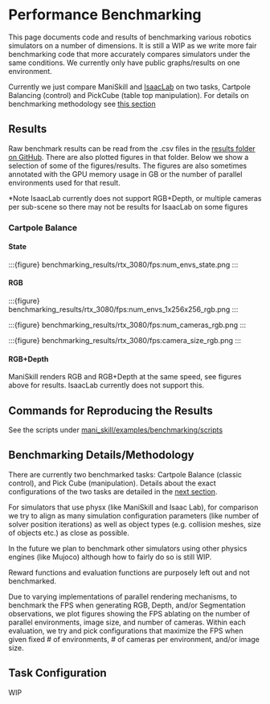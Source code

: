 # Performance Benchmarking

This page documents code and results of benchmarking various robotics simulators on a number of dimensions. It is still a WIP as we write more fair benchmarking code that more accurately compares simulators under the same conditions. We currently only have public graphs/results on one environment.

Currently we just compare ManiSkill and [IsaacLab](https://github.com/isaac-sim/IsaacLab) on two tasks, Cartpole Balancing (control) and PickCube (table top manipulation). For details on benchmarking methodology see [this section](#benchmarking-detailsmethodology)

## Results

Raw benchmark results can be read from the .csv files in the [results folder on GitHub](https://github.com/haosulab/ManiSkill/blob/main/docs/source/user_guide/additional_resources/benchmarking_results). There are also plotted figures in that folder. Below we show a selection of some of the figures/results. The figures are also sometimes annotated with the GPU memory usage in GB or the number of parallel environments used for that result.

*Note IsaacLab currently does not support RGB+Depth, or multiple cameras per sub-scene so there may not be results for IsaacLab on some figures

### Cartpole Balance

#### State

:::{figure} benchmarking_results/rtx_3080/fps:num_envs_state.png
:::

#### RGB

:::{figure} benchmarking_results/rtx_3080/fps:num_envs_1x256x256_rgb.png
:::

:::{figure} benchmarking_results/rtx_3080/fps:num_cameras_rgb.png
:::

:::{figure} benchmarking_results/rtx_3080/fps:camera_size_rgb.png
:::

#### RGB+Depth

ManiSkill renders RGB and RGB+Depth at the same speed, see figures above for results. IsaacLab currently does not support this.


## Commands for Reproducing the Results

See the scripts under [mani_skill/examples/benchmarking/scripts](https://github.com/haosulab/ManiSkill/blob/main/mani_skill/examples/benchmarking/scripts)

## Benchmarking Details/Methodology

There are currently two benchmarked tasks: Cartpole Balance (classic control), and Pick Cube (manipulation). Details about the exact configurations of the two tasks are detailed in the [next section](#task-configuration).

For simulators that use physx (like ManiSkill and Isaac Lab), for comparison we try to align as many simulation configuration parameters (like number of solver position iterations) as well as object types (e.g. collision meshes, size of objects etc.) as close as possible.

In the future we plan to benchmark other simulators using other physics engines (like Mujoco) although how to fairly do so is still WIP.

Reward functions and evaluation functions are purposely left out and not benchmarked.

Due to varying implementations of parallel rendering mechanisms, to benchmark the FPS when generating RGB, Depth, and/or Segmentation observations, we plot figures showing the FPS ablating on the number of parallel environments, image size, and number of cameras. Within each evaluation, we try and pick configurations that maximize the FPS when given fixed # of environments, # of cameras per environment, and/or image size.

## Task Configuration
WIP